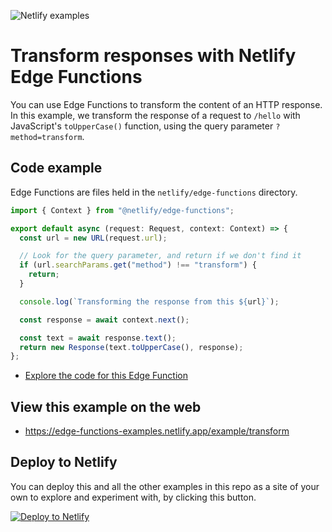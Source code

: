 ![Netlify examples](https://user-images.githubusercontent.com/5865/159468750-df1c2783-39b2-40da-9c0f-971f72a7ea3f.png)

# Transform responses with Netlify Edge Functions

You can use Edge Functions to transform the content of an HTTP response. In this example, we transform the response of a
request to `/hello` with JavaScript's <code>toUpperCase()</code> function, using the query parameter
`?method=transform`.

## Code example

Edge Functions are files held in the `netlify/edge-functions` directory.

```ts
import { Context } from "@netlify/edge-functions";

export default async (request: Request, context: Context) => {
  const url = new URL(request.url);

  // Look for the query parameter, and return if we don't find it
  if (url.searchParams.get("method") !== "transform") {
    return;
  }

  console.log(`Transforming the response from this ${url}`);

  const response = await context.next();

  const text = await response.text();
  return new Response(text.toUpperCase(), response);
};
```

- [Explore the code for this Edge Function](../../netlify/edge-functions/transform.ts)

## View this example on the web

- https://edge-functions-examples.netlify.app/example/transform

## Deploy to Netlify

You can deploy this and all the other examples in this repo as a site of your own to explore and experiment with, by
clicking this button.

[![Deploy to Netlify](https://www.netlify.com/img/deploy/button.svg)](https://app.netlify.com/start/deploy?repository=https://github.com/netlify/edge-functions-examples&utm_campaign=devex&utm_source=edge-functions-examples&utm_medium=web&utm_content=Deploy%20Edge%20Functions%20Examples%20to%20Netlify)
